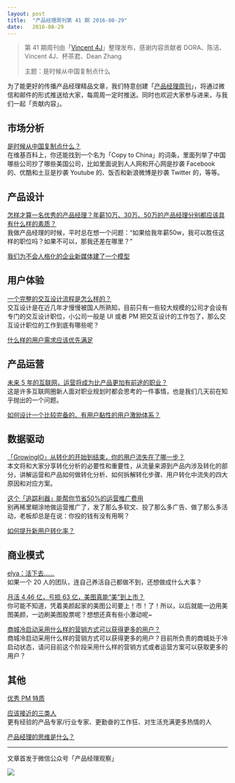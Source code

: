 ```yaml
---
layout: post
title:  "产品经理周刊第 41 期 2016-08-29"
date:   2016-08-29
---
```


> 第 41 期周刊由「[Vincent 4J](http://pmweekly.com/contributors#vincent4j)」整理发布，感谢内容贡献者 DORA、陈洁、Vincent 4J、杯茶君、Dean Zhang    
> 
> 主题：是时候从中国复制点什么

为了能更好的传播产品经理精品文章，我们特意创建「[产品经理周刊](http://pmweekly.com/)」，将通过微信和邮件的形式推送给大家，每周周一定时推送。同时也欢迎大家参与进来，与我们一起「贡献内容」。 

## 市场分析

[是时候从中国复制点什么？](http://mp.weixin.qq.com/s?__biz=MjM5ODQwMjA4MA==&mid=2649293579&idx=1&sn=ddc3d1ab5dd9ca066c05b67d5220ee62&scene=1&srcid=0829PzgdTdjOUx1C4cH5Mk8V#rd)  
在维基百科上，你还能找到一个名为「Copy to China」的词条，里面列举了中国哪些公司抄了哪些美国公司，比如里面说到人人网和开心网是抄袭 Facebook 的、优酷和土豆是抄袭 Youtube 的、饭否和新浪微博是抄袭 Twitter 的，等等。  

## 产品设计  

[怎样才算一名优秀的产品经理？年薪10万、30万、50万的产品经理分别都应该具有什么样的素质？](http://www.zhihu.com/question/33603690/answer/57236498?from=groupmessage&isappinstalled=0)    
我做产品经理的时候，平时总在想一个问题：“如果给我年薪50w，我可以胜任这样的职位吗？如果不可以，那我还差在哪里？”  

[我们为不会人格化的企业新媒体建了一个模型](http://mp.weixin.qq.com/s?__biz=MzAwNzEzNzU0Ng==&mid=2649584500&idx=1&sn=219d3cd0ce328ef4bd27d967cf0a616d&scene=1&srcid=0823qF3A2RWFhIcpLCYzIFGi#rd)      

## 用户体验

[一个完整的交互设计流程是怎么样的？](http://mp.weixin.qq.com/s?__biz=MzIxMzM0OTYzMg==&mid=2247484396&idx=1&sn=b24e4d08d4aba099ba575b764879b50e&scene=1&srcid=08251NLmxcfGcrQmyWcdwLsA#rd)   
交互设计是在近几年才慢慢被国人所熟知，目前只有一些较大规模的公司才会设有专门的交互设计职位，小公司一般是 UI 或者 PM 把交互设计的工作包了，那么交互设计职位的工作到底有哪些呢？  

[什么样的用户需求应该优先满足](http://mp.weixin.qq.com/s?__biz=MzAxMzc5NDAyMw==&mid=2650510113&idx=1&sn=16936677440aa95c654724ee8ed03d08&scene=1&srcid=0829kbyW69ChAD8UBXhEEiVg#rd)   

## 产品运营

[未来 5 年的互联网，运营将成为比产品更加有前途的职业？](http://mp.weixin.qq.com/s?__biz=MjM5NDUyOTAwOA==&mid=2652912620&idx=1&sn=f7a490a5cbbd7c08f24f0db5091e0092&scene=1&srcid=0825vk9KRXG3wFpDs72Qo0EW#rd)   
这是许多互联网圈新人面对职业规划时都会思考的一件事情，也是我们几天前在知乎抛出的一个问题。  

[如何设计一个比较完备的、有用户黏性的用户激励体系？](http://www.zhihu.com/question/19575650/answer/119265045)    


## 数据驱动

[「GrowingIO」从转化的开始到结束，你的用户流失在了哪一步？](https://zhuanlan.zhihu.com/p/22139968)   
本文将和大家分享转化分析的必要性和重要性，从流量来源到产品内涉及转化的部分，讲解运营和产品如何做转化分析、如何拆解转化步骤、用户转化中流失的四大原因和对应方案。    

[这个「追踪利器」能帮你节省50%的运营推广费用](https://blog.growingio.com/posts/sjfx_8)    
别再稀里糊涂地做运营推广了，发了那么多软文、投了那么多广告、做了那么多活动，老板却总是在说：你投的钱有没有用啊？  

[如何提升新用户转化率？](http://www.zhihu.com/question/20097597/answer/118306327?from=groupmessage&isappinstalled=1)   

## 商业模式 

[elya：活下去……](http://mp.weixin.qq.com/s?__biz=MzA5Mjk4ODYxMg==&mid=2650269815&idx=1&sn=417969aff6a1f805aa38fe4c01cd20c1&scene=1&srcid=0829siYez7OTM22kEQvN0hFZ#rd)  
如果一个 20 人的团队，连自己养活自己都做不到，还想做成什么大事？   

[月活 4.46 亿，亏损 63 亿，美图真能“美”到上市？](http://www.pmcaff.com/article/index/370919105134720)   
你可能不知道，凭着美颜起家的美图公司要上！市！了！所以，以后就能一边用美图美颜，一边刷美图股票呢？想想还真有些小激动呢~   

[商城冷启动采用什么样的营销方式可以获得更多的用户？](http://www.pmcaff.com/discuss/index/362193119479872)   
商城冷启动采用什么样的营销方式可以获得更多的用户？目前所负责的商城处于冷启动状态，请问目前这个阶段采用什么样的营销方式或者运营方案可以获取更多的用户？   

## 其他

[优秀 PM 特质](https://zhuanlan.zhihu.com/p/22076320)  

[应该接近的三类人](https://zhuanlan.zhihu.com/p/22155351)   
更有经验的产品专家/行业专家、更勤奋的工作狂、对生活充满更多热情的人   

[产品经理的思维是什么？](http://www.zhihu.com/question/19892777/answer/117698319)  

---
文章首发于微信公众号「产品经理观察」   
  
![](http://com-4jplus-temp.qiniudn.com/pmweekly-weixin.jpg)   